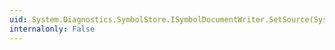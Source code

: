 ```yaml
---
uid: System.Diagnostics.SymbolStore.ISymbolDocumentWriter.SetSource(System.Byte[])
internalonly: False
---
```

